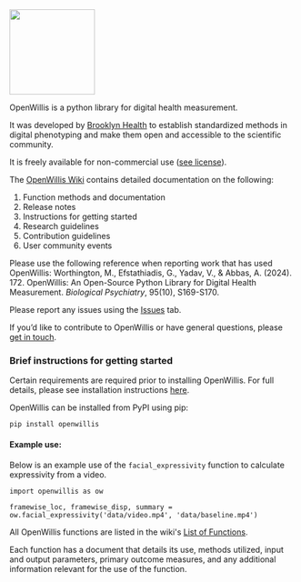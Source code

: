 <img src="https://github.com/bklynhlth/openwillis/blob/main/resources/willis-openwillis.png" width="150">

OpenWillis is a python library for digital health measurement.

It was developed by [Brooklyn Health](https://brooklyn.health/openwillis) to establish standardized methods in digital phenotyping and make them open and accessible to the scientific community.

It is freely available for non-commercial use ([see license](https://github.com/bklynhlth/openwillis/blob/main/LICENSE.txt)).

The [OpenWillis Wiki](https://brooklynhealth.notion.site/OpenWillis-14983a8fe04781ddb2a2e999aeaaf05a) contains detailed documentation on the following: 
1. Function methods and documentation
2. Release notes
3. Instructions for getting started
4. Research guidelines
5. Contribution guidelines
6. User community events

Please use the following reference when reporting work that has used OpenWillis:
Worthington, M., Efstathiadis, G., Yadav, V., & Abbas, A. (2024). 172. OpenWillis: An Open-Source Python Library for Digital Health Measurement. *Biological Psychiatry*, 95(10), S169-S170.

Please report any issues using the [Issues](https://github.com/bklynhlth/openwillis/issues) tab.

If you’d like to contribute to OpenWillis or have general questions, please [get in touch](mailto:openwillis@brooklyn.health).

### Brief instructions for getting started 
Certain requirements are required prior to installing OpenWillis. For full details, please see installation instructions [here](https://brooklynhealth.notion.site/Installing-OpenWillis-14983a8fe047814b88ced7d3831791f2).

OpenWillis can be installed from PyPI using pip: 
```
pip install openwillis
```
#### Example use:
Below is an example use of the `facial_expressivity` function to calculate expressivity from a video.
```
import openwillis as ow

framewise_loc, framewise_disp, summary = ow.facial_expressivity('data/video.mp4', 'data/baseline.mp4')
```
All OpenWillis functions are listed in the wiki's [List of Functions](https://brooklynhealth.notion.site/15883a8fe04780739400c1d8ad94bb39?v=15883a8fe047806aa291000cb85dceae).

Each function has a document that details its use, methods utilized, input and output parameters, primary outcome measures, and any additional information relevant for the use of the function.


